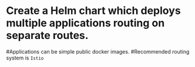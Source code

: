 # Create a Helm chart which deploys multiple applications routing on separate routes.
#Applications can be simple public docker images.
#Recommended routing system is `Istio`
